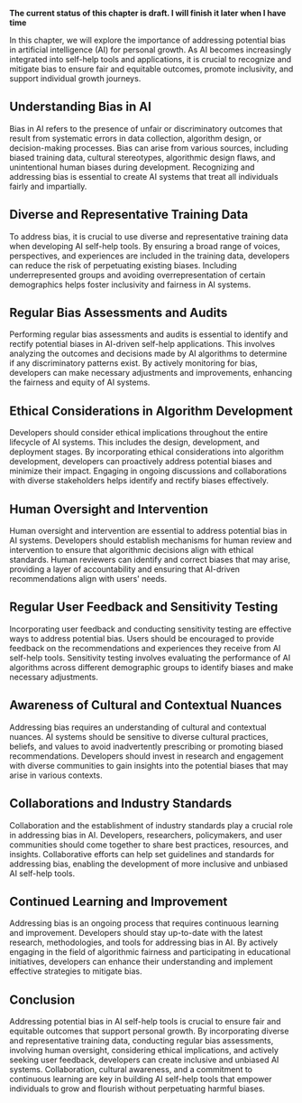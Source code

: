 **The current status of this chapter is draft. I will finish it later when I have time**

In this chapter, we will explore the importance of addressing potential bias in artificial intelligence (AI) for personal growth. As AI becomes increasingly integrated into self-help tools and applications, it is crucial to recognize and mitigate bias to ensure fair and equitable outcomes, promote inclusivity, and support individual growth journeys.

**Understanding Bias in AI**
----------------------------

Bias in AI refers to the presence of unfair or discriminatory outcomes that result from systematic errors in data collection, algorithm design, or decision-making processes. Bias can arise from various sources, including biased training data, cultural stereotypes, algorithmic design flaws, and unintentional human biases during development. Recognizing and addressing bias is essential to create AI systems that treat all individuals fairly and impartially.

**Diverse and Representative Training Data**
--------------------------------------------

To address bias, it is crucial to use diverse and representative training data when developing AI self-help tools. By ensuring a broad range of voices, perspectives, and experiences are included in the training data, developers can reduce the risk of perpetuating existing biases. Including underrepresented groups and avoiding overrepresentation of certain demographics helps foster inclusivity and fairness in AI systems.

**Regular Bias Assessments and Audits**
---------------------------------------

Performing regular bias assessments and audits is essential to identify and rectify potential biases in AI-driven self-help applications. This involves analyzing the outcomes and decisions made by AI algorithms to determine if any discriminatory patterns exist. By actively monitoring for bias, developers can make necessary adjustments and improvements, enhancing the fairness and equity of AI systems.

**Ethical Considerations in Algorithm Development**
---------------------------------------------------

Developers should consider ethical implications throughout the entire lifecycle of AI systems. This includes the design, development, and deployment stages. By incorporating ethical considerations into algorithm development, developers can proactively address potential biases and minimize their impact. Engaging in ongoing discussions and collaborations with diverse stakeholders helps identify and rectify biases effectively.

**Human Oversight and Intervention**
------------------------------------

Human oversight and intervention are essential to address potential bias in AI systems. Developers should establish mechanisms for human review and intervention to ensure that algorithmic decisions align with ethical standards. Human reviewers can identify and correct biases that may arise, providing a layer of accountability and ensuring that AI-driven recommendations align with users' needs.

**Regular User Feedback and Sensitivity Testing**
-------------------------------------------------

Incorporating user feedback and conducting sensitivity testing are effective ways to address potential bias. Users should be encouraged to provide feedback on the recommendations and experiences they receive from AI self-help tools. Sensitivity testing involves evaluating the performance of AI algorithms across different demographic groups to identify biases and make necessary adjustments.

**Awareness of Cultural and Contextual Nuances**
------------------------------------------------

Addressing bias requires an understanding of cultural and contextual nuances. AI systems should be sensitive to diverse cultural practices, beliefs, and values to avoid inadvertently prescribing or promoting biased recommendations. Developers should invest in research and engagement with diverse communities to gain insights into the potential biases that may arise in various contexts.

**Collaborations and Industry Standards**
-----------------------------------------

Collaboration and the establishment of industry standards play a crucial role in addressing bias in AI. Developers, researchers, policymakers, and user communities should come together to share best practices, resources, and insights. Collaborative efforts can help set guidelines and standards for addressing bias, enabling the development of more inclusive and unbiased AI self-help tools.

**Continued Learning and Improvement**
--------------------------------------

Addressing bias is an ongoing process that requires continuous learning and improvement. Developers should stay up-to-date with the latest research, methodologies, and tools for addressing bias in AI. By actively engaging in the field of algorithmic fairness and participating in educational initiatives, developers can enhance their understanding and implement effective strategies to mitigate bias.

**Conclusion**
--------------

Addressing potential bias in AI self-help tools is crucial to ensure fair and equitable outcomes that support personal growth. By incorporating diverse and representative training data, conducting regular bias assessments, involving human oversight, considering ethical implications, and actively seeking user feedback, developers can create inclusive and unbiased AI systems. Collaboration, cultural awareness, and a commitment to continuous learning are key in building AI self-help tools that empower individuals to grow and flourish without perpetuating harmful biases.
